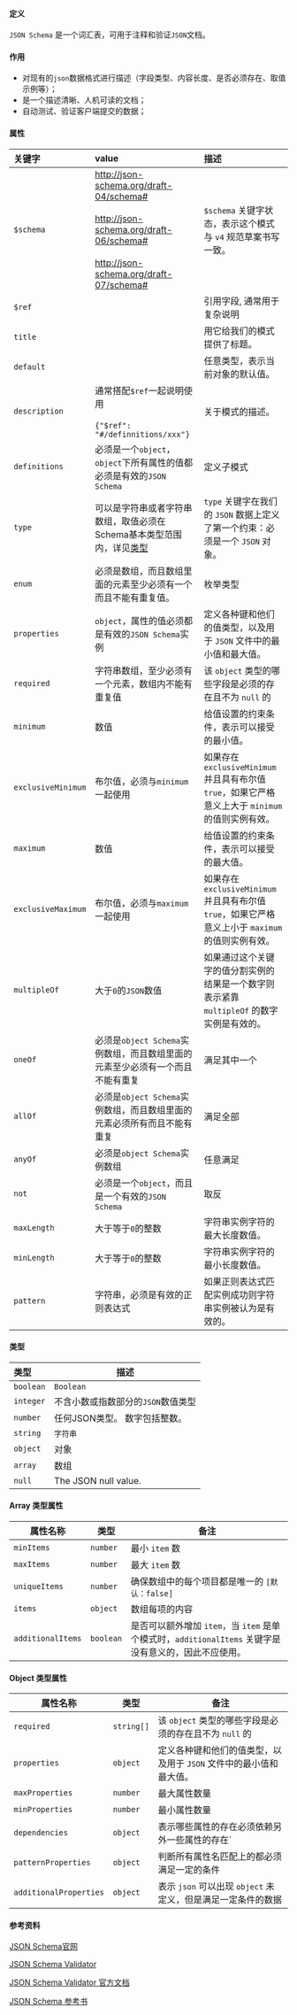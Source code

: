 #### 定义

`JSON Schema` 是一个词汇表，可用于注释和验证`JSON`文档。

#### 作用

- 对现有的`json`数据格式进行描述（字段类型、内容长度、是否必须存在、取值示例等）；
- 是一个描述清晰、人机可读的文档；
- 自动测试、验证客户端提交的数据；

#### 属性

| 关键字      | value     | 描述                                                     |
| :----------| :---------- | :------------------------------------------------------ |
| `$schema`          | http://json-schema.org/draft-04/schema#<br /><br />http://json-schema.org/draft-06/schema#<br /><br />http://json-schema.org/draft-07/schema# | `$schema` 关键字状态，表示这个模式与 `v4` 规范草案书写一致。 |
| `$ref` |  | 引用字段, 通常用于复杂说明 |
| `title`            |  | 用它给我们的模式提供了标题。                                 |
| `default` | | 任意类型，表示当前对象的默认值。 |
| `description`      | 通常搭配`$ref`一起说明使用<br /><br />`{"$ref": "#/definnitions/xxx"}` | 关于模式的描述。                                             |
| `definitions` | 必须是一个`object`，`object`下所有属性的值都必须是有效的`JSON Schema` | 定义子模式 |
| `type`             | 可以是字符串或者字符串数组，取值必须在Schema基本类型范围内，详见[类型](#类型) | `type` 关键字在我们的 `JSON` 数据上定义了第一个约束：必须是一个 `JSON` 对象。 |
| `enum` | 必须是数组，而且数组里面的元素至少必须有一个而且不能有重复值。 | 枚举类型 |
| `properties`       | `object`，属性的值必须都是有效的`JSON Schema`实例 | 定义各种键和他们的值类型，以及用于 `JSON` 文件中的最小值和最大值。 |
| `required`         | 字符串数组，至少必须有一个元素，数组内不能有重复值 | 该 `object` 类型的哪些字段是必须的存在且不为 `null` 的       |
| `minimum`          | 数值 | 给值设置的约束条件，表示可以接受的最小值。                   |
| `exclusiveMinimum` | 布尔值，必须与`minimum`一起使用 | 如果存在 `exclusiveMinimum` 并且具有布尔值 `true`，如果它严格意义上大于 `minimum` 的值则实例有效。 |
| `maximum`          | 数值 | 给值设置的约束条件，表示可以接受的最大值。                   |
| `exclusiveMaximum` | 布尔值，必须与`maximum`一起使用 | 如果存在 `exclusiveMinimum` 并且具有布尔值 `true`，如果它严格意义上小于 `maximum` 的值则实例有效。 |
| `multipleOf`       | 大于`0`的`JSON`数值 | 如果通过这个关键字的值分割实例的结果是一个数字则表示紧靠 `multipleOf` 的数字实例是有效的。 |
| `oneOf` | 必须是`object Schema`实例数组，而且数组里面的元素至少必须有一个而且不能有重复 | 满足其中一个 |
| `allOf` | 必须是`object Schema`实例数组，而且数组里面的元素必须所有而且不能有重复 | 满足全部 |
| `anyOf` | 必须是`object Schema`实例数组 | 任意满足 |
| `not` | 必须是一个`object`，而且是一个有效的`JSON Schema` | 取反 |
| `maxLength`        | 大于等于`0`的整数 | 字符串实例字符的最大长度数值。                               |
| `minLength`        | 大于等于`0`的整数 | 字符串实例字符的最小长度数值。                               |
| `pattern`          | 字符串，必须是有效的正则表达式 | 如果正则表达式匹配实例成功则字符串实例被认为是有效的。       |

#### 类型

| 类型      | 描述                               |
| :-------- | ---------------------------------- |
| `boolean` | `Boolean`                          |
| `integer` | 不含小数或指数部分的`JSON`数值类型 |
| `number`  | 任何JSON类型。 数字包括整数。      |
| `string`  | `字符串`                           |
| `object`  | 对象                               |
| `array`   | 数组                               |
| `null`    | The JSON null value.               |

#### Array 类型属性

| 属性名称          | 类型      | 备注                                                         |
| ----------------- | --------- | ------------------------------------------------------------ |
| `minItems`        | `number`  | 最小 `item` 数                                               |
| `maxItems`        | `number`  | 最大 `item` 数                                               |
| `uniqueItems`     | `number`  | 确保数组中的每个项目都是唯一的 `[默认：false]`               |
| `items`           | `object`  | 数组每项的内容                                               |
| `additionalItems` | `boolean` | 是否可以额外增加 `item`，当 `item` 是单个模式时，`additionalItems` 关键字是没有意义的，因此不应使用。 |

#### Object 类型属性

| 属性名称               | 类型       | 备注                                                         |
| ---------------------- | ---------- | ------------------------------------------------------------ |
| `required`             | `string[]` | 该 `object` 类型的哪些字段是必须的存在且不为 `null` 的       |
| `properties`           | `object`   | 定义各种键和他们的值类型，以及用于 `JSON` 文件中的最小值和最大值。 |
| `maxProperties`        | `number`   | 最大属性数量                                                 |
| `minProperties`        | `number`   | 最小属性数量                                                 |
| `dependencies`         | `object`   | 表示哪些属性的存在必须依赖另外一些属性的存在`                |
| `patternProperties`    | `object`   | 判断所有属性名匹配上的都必须满足一定的条件                   |
| `additionalProperties` | `object`   | 表示 `json` 可以出现 `object` 未定义，但是满足一定条件的数据 |

#### 参考资料

[JSON Schema官网](http://json-schema.org/)

[JSON Schema Validator](https://www.jsonschemavalidator.net/)

[JSON Schema Validator 官方文档](http://json-schema.org/draft/2019-09/json-schema-validation.html)

[JSON Schema 参考书](https://imweb.io/topic/57b5f69373ac222929653f23)

